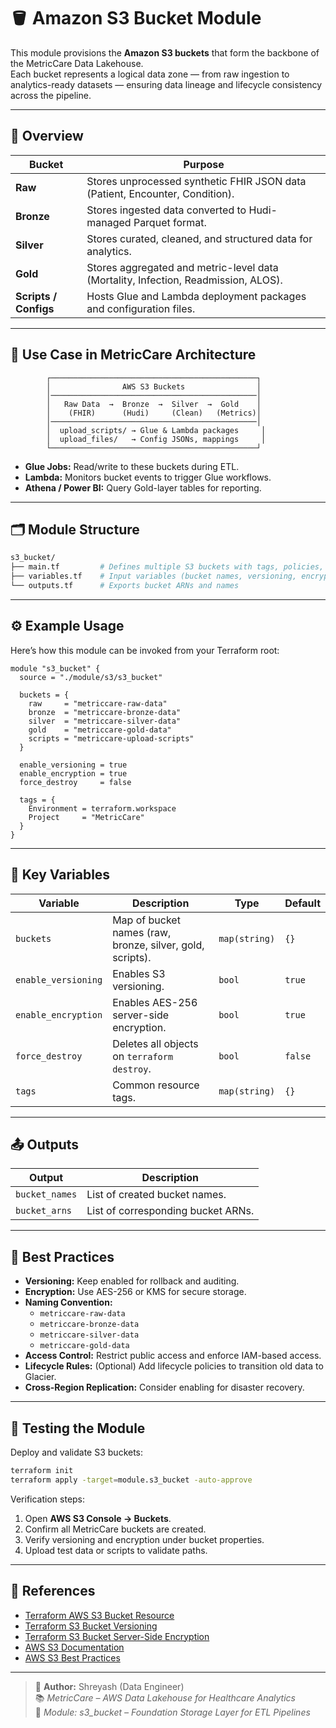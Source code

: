 # 🪣 Amazon S3 Bucket Module

This module provisions the **Amazon S3 buckets** that form the backbone of the MetricCare Data Lakehouse.  
Each bucket represents a logical data zone — from raw ingestion to analytics-ready datasets — ensuring data lineage and lifecycle consistency across the pipeline.

---

## 📖 Overview

| Bucket | Purpose |
|---------|----------|
| **Raw** | Stores unprocessed synthetic FHIR JSON data (Patient, Encounter, Condition). |
| **Bronze** | Stores ingested data converted to Hudi-managed Parquet format. |
| **Silver** | Stores curated, cleaned, and structured data for analytics. |
| **Gold** | Stores aggregated and metric-level data (Mortality, Infection, Readmission, ALOS). |
| **Scripts / Configs** | Hosts Glue and Lambda deployment packages and configuration files. |

---

## 🧩 Use Case in MetricCare Architecture

```
        ┌──────────────────────────────────────────────┐
        │                AWS S3 Buckets                │
        │──────────────────────────────────────────────│
        │   Raw Data  →  Bronze  →  Silver  →  Gold    │
        │    (FHIR)      (Hudi)     (Clean)   (Metrics)│
        │──────────────────────────────────────────────│
        │  upload_scripts/ → Glue & Lambda packages     │
        │  upload_files/   → Config JSONs, mappings     │
        └──────────────────────────────────────────────┘
```

- **Glue Jobs:** Read/write to these buckets during ETL.  
- **Lambda:** Monitors bucket events to trigger Glue workflows.  
- **Athena / Power BI:** Query Gold-layer tables for reporting.  

---

## 🗂️ Module Structure

```bash
s3_bucket/
├── main.tf         # Defines multiple S3 buckets with tags, policies, and versioning
├── variables.tf    # Input variables (bucket names, versioning, encryption)
└── outputs.tf      # Exports bucket ARNs and names
```

---

## ⚙️ Example Usage

Here’s how this module can be invoked from your Terraform root:

```hcl
module "s3_bucket" {
  source = "./module/s3/s3_bucket"

  buckets = {
    raw     = "metriccare-raw-data"
    bronze  = "metriccare-bronze-data"
    silver  = "metriccare-silver-data"
    gold    = "metriccare-gold-data"
    scripts = "metriccare-upload-scripts"
  }

  enable_versioning = true
  enable_encryption = true
  force_destroy     = false

  tags = {
    Environment = terraform.workspace
    Project     = "MetricCare"
  }
}
```

---

## 🔑 Key Variables

| Variable | Description | Type | Default |
|-----------|--------------|------|----------|
| `buckets` | Map of bucket names (raw, bronze, silver, gold, scripts). | `map(string)` | `{}` |
| `enable_versioning` | Enables S3 versioning. | `bool` | `true` |
| `enable_encryption` | Enables AES-256 server-side encryption. | `bool` | `true` |
| `force_destroy` | Deletes all objects on `terraform destroy`. | `bool` | `false` |
| `tags` | Common resource tags. | `map(string)` | `{}` |

---

## 📤 Outputs

| Output | Description |
|---------|--------------|
| `bucket_names` | List of created bucket names. |
| `bucket_arns` | List of corresponding bucket ARNs. |

---

## 🧠 Best Practices

- **Versioning:** Keep enabled for rollback and auditing.  
- **Encryption:** Use AES-256 or KMS for secure storage.  
- **Naming Convention:**  
  - `metriccare-raw-data`  
  - `metriccare-bronze-data`  
  - `metriccare-silver-data`  
  - `metriccare-gold-data`  
- **Access Control:** Restrict public access and enforce IAM-based access.  
- **Lifecycle Rules:** (Optional) Add lifecycle policies to transition old data to Glacier.  
- **Cross-Region Replication:** Consider enabling for disaster recovery.  

---

## 🧩 Testing the Module

Deploy and validate S3 buckets:

```bash
terraform init
terraform apply -target=module.s3_bucket -auto-approve
```

Verification steps:
1. Open **AWS S3 Console → Buckets**.  
2. Confirm all MetricCare buckets are created.  
3. Verify versioning and encryption under bucket properties.  
4. Upload test data or scripts to validate paths.  

---

## 🔗 References

- [Terraform AWS S3 Bucket Resource](https://registry.terraform.io/providers/hashicorp/aws/latest/docs/resources/s3_bucket)  
- [Terraform S3 Bucket Versioning](https://registry.terraform.io/providers/hashicorp/aws/latest/docs/resources/s3_bucket_versioning)  
- [Terraform S3 Bucket Server-Side Encryption](https://registry.terraform.io/providers/hashicorp/aws/latest/docs/resources/s3_bucket_server_side_encryption_configuration)  
- [AWS S3 Documentation](https://docs.aws.amazon.com/s3/index.html)  
- [AWS S3 Best Practices](https://docs.aws.amazon.com/AmazonS3/latest/userguide/security-best-practices.html)

---

> 🧱 **Author:** Shreyash (Data Engineer)  
> 📚 *MetricCare – AWS Data Lakehouse for Healthcare Analytics*  
> 🔗 *Module: s3_bucket – Foundation Storage Layer for ETL Pipelines*
